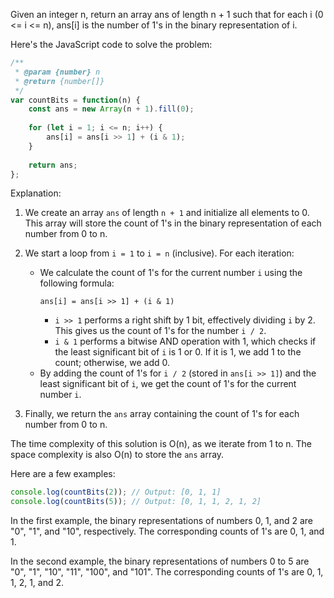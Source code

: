 Given an integer n, return an array ans of length n + 1 such that for each i (0 <= i <= n), ans[i] is the number of 1's in the binary representation of i.

Here's the JavaScript code to solve the problem:

```javascript
/**
 * @param {number} n
 * @return {number[]}
 */
var countBits = function(n) {
    const ans = new Array(n + 1).fill(0);
    
    for (let i = 1; i <= n; i++) {
        ans[i] = ans[i >> 1] + (i & 1);
    }
    
    return ans;
};
```

Explanation:

1. We create an array `ans` of length `n + 1` and initialize all elements to 0. This array will store the count of 1's in the binary representation of each number from 0 to n.

2. We start a loop from `i = 1` to `i = n` (inclusive). For each iteration:
   - We calculate the count of 1's for the current number `i` using the following formula:
     ```
     ans[i] = ans[i >> 1] + (i & 1)
     ```
     - `i >> 1` performs a right shift by 1 bit, effectively dividing `i` by 2. This gives us the count of 1's for the number `i / 2`.
     - `i & 1` performs a bitwise AND operation with 1, which checks if the least significant bit of `i` is 1 or 0. If it is 1, we add 1 to the count; otherwise, we add 0.
   - By adding the count of 1's for `i / 2` (stored in `ans[i >> 1]`) and the least significant bit of `i`, we get the count of 1's for the current number `i`.

3. Finally, we return the `ans` array containing the count of 1's for each number from 0 to n.

The time complexity of this solution is O(n), as we iterate from 1 to n. The space complexity is also O(n) to store the `ans` array.

Here are a few examples:

```javascript
console.log(countBits(2)); // Output: [0, 1, 1]
console.log(countBits(5)); // Output: [0, 1, 1, 2, 1, 2]
```

In the first example, the binary representations of numbers 0, 1, and 2 are "0", "1", and "10", respectively. The corresponding counts of 1's are 0, 1, and 1.

In the second example, the binary representations of numbers 0 to 5 are "0", "1", "10", "11", "100", and "101". The corresponding counts of 1's are 0, 1, 1, 2, 1, and 2.
